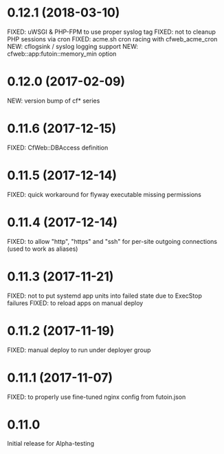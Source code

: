 
# 0.12.1 (2018-03-10)
FIXED: uWSGI & PHP-FPM to use proper syslog tag
FIXED: not to cleanup PHP sessions via cron
FIXED: acme.sh cron racing with cfweb_acme_cron
NEW: cflogsink / syslog logging support
NEW: cfweb::app:futoin::memory_min option

# 0.12.0 (2017-02-09)
NEW: version bump of cf* series

# 0.11.6 (2017-12-15)
FIXED: CfWeb::DBAccess definition

# 0.11.5 (2017-12-14)
FIXED: quick workaround for flyway executable missing permissions

# 0.11.4 (2017-12-14)
FIXED: to allow "http", "https" and "ssh" for per-site outgoing connections (used to work as aliases)

# 0.11.3 (2017-11-21)
FIXED: not to put systemd app units into failed state due to ExecStop failures
FIXED: to reload apps on manual deploy

# 0.11.2 (2017-11-19)
FIXED: manual deploy to run under deployer group

# 0.11.1 (2017-11-07)
FIXED: to properly use fine-tuned nginx config from futoin.json

# 0.11.0
Initial release for Alpha-testing
